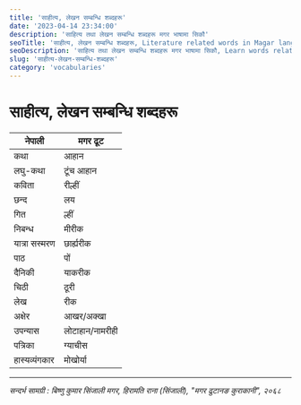 ```yaml
---
title: 'साहीत्य, लेखन सम्बन्धि शब्दहरू'
date: '2023-04-14 23:34:00'
description: 'साहित्य तथा लेखन सम्बन्धि शब्दहरू मगर भाषामा सिकौ'
seoTitle: 'साहीत्य, लेखन सम्बन्धि शब्दहरू, Literature related words in Magar language'
seoDescription: 'साहित्य तथा लेखन सम्बन्धि शब्दहरू मगर भाषामा सिकौ, Learn words related to Literature in Magar Language'
slug: 'साहीत्य-लेखन-सम्बन्धि-शब्दहरू'
category: 'vocabularies'
---
```

# साहीत्य, लेखन सम्बन्धि शब्दहरू

<div class="row">
    <div class="col-md-6">
        <div class="table-responsive">
            <table class="table table-striped">
                <thead>
                    <tr><th>नेपाली</th><th>मगर ढूट</th></tr>
                </thead>
                <tbody>
                    <tr><td>कथा</td><td>आहान</td></tr>
                    <tr><td>लघु-कथा</td><td>टूंच आहान</td></tr>
                    <tr><td>कविता</td><td>रील्हीं</td></tr>
                    <tr><td>छन्द</td><td>लय</td></tr>
                    <tr><td>गित</td><td>ल्हीं</td></tr>
                    <tr><td>निबन्ध</td><td>मीरीक</td></tr>
                    <tr><td>यात्रा सस्मरण</td><td>छार्ह्यरीक</td></tr>
                    <tr><td>पाठ</td><td>पों</td></tr>
                    <tr><td>दैनिकी</td><td>याकरीक</td></tr>
                    <tr><td>चिठी</td><td>ठूरी</td></tr>
                    <tr><td>लेख</td><td>रीक</td></tr>
                    <tr><td>अक्षेर</td><td>आखर/अक्खा</td></tr>
                    <tr><td>उपन्यास</td><td>लोटाहान/नामरीही</td></tr>
                    <tr><td>पत्रिका</td><td>ग्याचीस</td></tr>
                    <tr><td>हास्यव्यंगकार</td><td>मोखोर्या</td></tr>
                </tbody>
            </table>
        </div>
    </div>
</div>

---
*सन्दर्भ सामग्री  : बिष्णु कुमार सिंजाली मगर, हिरामति राना (सिंजाली),  "मगर  ढुटानङ कुराकानी", २०६८*